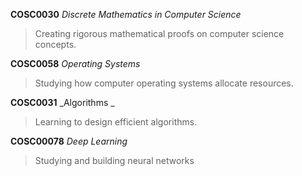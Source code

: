 **COSC0030** _Discrete Mathematics in Computer Science_
> Creating rigorous mathematical proofs on computer science concepts.  

**COSC0058** _Operating Systems_
> Studying how computer operating systems allocate resources.  

**COSC0031** _Algorithms _
> Learning to design efficient algorithms.  

**COSC00078** _Deep Learning_
> Studying and building neural networks   
